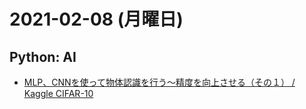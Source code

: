 # 2021-02-08 (月曜日)

## Python: AI

- [MLP、CNNを使って物体認識を行う〜精度を向上させる（その１） / Kaggle CIFAR-10](https://qiita.com/kame_yang/items/7d2bdba27da38722c2cb)
